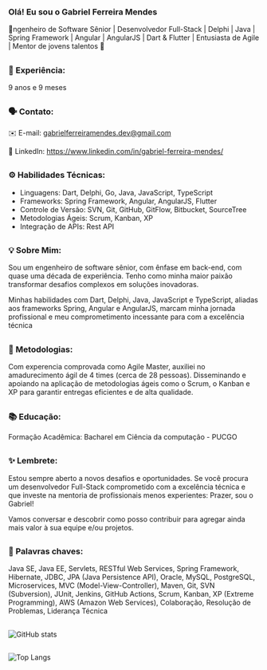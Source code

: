 ### Olá! Eu sou o Gabriel Ferreira Mendes
🚀ngenheiro de Software Sênior | Desenvolvedor Full-Stack | Delphi | Java | Spring Framework | Angular | AngularJS | Dart & Flutter | Entusiasta de Agile | Mentor de jovens talentos 🌟

##

### 💼 Experiência: 

9 anos e 9 meses

##

### 🗣️ Contato:

✉️ E-mail: gabrielferreiramendes.dev@gmail.com

🔗 LinkedIn: https://www.linkedin.com/in/gabriel-ferreira-mendes/

##

### ⚙️ Habilidades Técnicas:

- Linguagens: Dart, Delphi, Go, Java, JavaScript, TypeScript
- Frameworks: Spring Framework, Angular, AngularJS, Flutter
- Controle de Versão: SVN, Git, GitHub, GitFlow, Bitbucket, SourceTree 
- Metodologias Ágeis: Scrum, Kanban, XP
- Integração de APIs: Rest API

##

### 💡 Sobre Mim:

Sou um engenheiro de software sênior, com ênfase em back-end, com quase uma década de experiência. Tenho como minha maior paixão transformar desafios complexos em soluções inovadoras. 

Minhas habilidades com Dart, Delphi, Java, JavaScript e TypeScript, aliadas aos frameworks Spring, Angular e AngularJS, marcam minha jornada profissional e meu comprometimento incessante para com a excelência técnica

##

### 🎯 Metodologias:

Com experencia comprovada como Agile Master, auxiliei no amadurecimento ágil de 4 times (cerca de 28 pessoas). Disseminando e apoiando na aplicação de metodologias ágeis como o Scrum, o Kanban e XP para garantir entregas eficientes e de alta qualidade. 

##

### 📚 Educação:

Formação Acadêmica: Bacharel em Ciência da computação - PUCGO

##

### ✨ Lembrete: 

Estou sempre aberto a novos desafios e oportunidades. Se você procura um desenvolvedor Full-Stack comprometido com a excelência técnica e que investe na mentoria de profissionais menos experientes: Prazer, sou o Gabriel!

Vamos conversar e descobrir como posso contribuir para agregar ainda mais valor à sua equipe e/ou projetos.

##

### 🔑 Palavras chaves: 

Java SE, Java EE, Servlets, RESTful Web Services, Spring Framework, Hibernate, JDBC, JPA (Java Persistence API), Oracle, MySQL, PostgreSQL, Microservices, MVC (Model-View-Controller), Maven, Git, SVN (Subversion), JUnit, Jenkins, GitHub Actions, Scrum, Kanban, XP (Extreme Programming), AWS (Amazon Web Services), Colaboração, Resolução de Problemas, Liderança Técnica

##

![GitHub stats](https://github-readme-stats.vercel.app/api?username=GabrielFerreiraMendes&show_icons=true&theme=transparent)

## 

![Top Langs](https://github-readme-stats.vercel.app/api/top-langs/?username=GabrielFerreiraMendes&hide_progress=true&theme=transparent)
